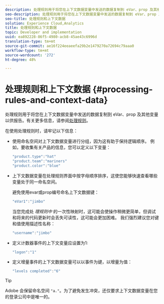 ```yaml
---
description: 处理规则用于将您在上下文数据变量中发送的数据复制到 eVar、prop 及其他变量以供报告。
seo-description: 处理规则用于将您在上下文数据变量中发送的数据复制到 eVar、prop 及其他变量以供报告。
seo-title: 处理规则和上下文数据
solution: Experience Cloud,Analytics
title: 处理规则和上下文数据
topic: Developer and implementation
uuid: ea892228-86f5-4980-acb8-45ae43c6996d
translation-type: tm+mt
source-git-commit: ae16f224eeaeefa29b2e1479270a72694c79aaa0
workflow-type: tm+mt
source-wordcount: '272'
ht-degree: 48%

---
```



# 处理规则和上下文数据 {#processing-rules-and-context-data}

处理规则用于将您在上下文数据变量中发送的数据复制到 eVar、prop 及其他变量以供报告。有关更多信息，请参阅[处理规则](https://docs.adobe.com/content/help/zh-Hans/analytics/admin/admin-tools/processing-rules/processing-rules.html)。

在使用处理规则时，请牢记以下信息：

* 使用命名空间对上下文数据变量进行分组，因为这有助于保持逻辑顺序。 例如，要收集有关产品的信息，您可以定义以下变量：

   ```js
   "product.type":"hat" 
   "product.team":"mariners" 
   "product.color":"blue"
   ```

* 上下文数据变量在处理规则界面中按字母顺序排序，这使您能够快速查看哪些变量处于同一命名空间。

   避免使用evar或prop编号命名上下文数据键：

   ```js
   "eVar1":"jimbo"
   ```

   当您完成处 *理规则中* 的一次性映射时，这可能会使操作稍微更简单，但调试和将来的代码更新时会丢失可读性，这可能会更加困难。 我们强烈建议您对键和值使用描述性名称：

   ```js
   "username":"jimbo"
   ```

* 定义计数器事件的上下文变量应设置为1:

   ```js
   "logon":"1"
   ```

* 定义增量事件的上下文数据变量可以以事件为键，以增量为值：

   ```js
   "levels completed":"6"
   ```

>[!TIP]
>
>Adobe 会保留命名空间 `"a."`。为了避免发生冲突，还仅要求上下文数据变量在您的登录公司中是唯一的。

